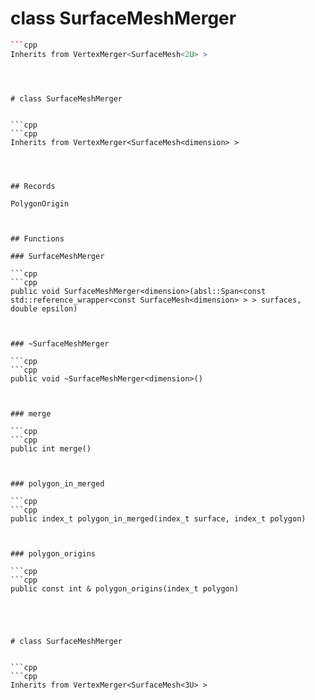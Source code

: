 # class SurfaceMeshMerger


```cpp
```cpp
Inherits from VertexMerger<SurfaceMesh<2U> >
```
```



# class SurfaceMeshMerger


```cpp
```cpp
Inherits from VertexMerger<SurfaceMesh<dimension> >
```
```



## Records

PolygonOrigin



## Functions

### SurfaceMeshMerger

```cpp
```cpp
public void SurfaceMeshMerger<dimension>(absl::Span<const std::reference_wrapper<const SurfaceMesh<dimension> > > surfaces, double epsilon)
```
```


### ~SurfaceMeshMerger

```cpp
```cpp
public void ~SurfaceMeshMerger<dimension>()
```
```


### merge

```cpp
```cpp
public int merge()
```
```


### polygon_in_merged

```cpp
```cpp
public index_t polygon_in_merged(index_t surface, index_t polygon)
```
```


### polygon_origins

```cpp
```cpp
public const int & polygon_origins(index_t polygon)
```
```




# class SurfaceMeshMerger


```cpp
```cpp
Inherits from VertexMerger<SurfaceMesh<3U> >
```
```



